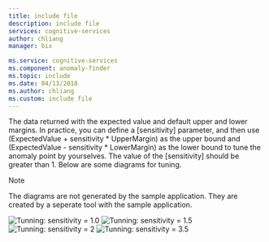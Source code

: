 ```yaml
---
title: include file
description: include file
services: cognitive-services
author: chliang
manager: bix

ms.service: cognitive-services
ms.component: anomaly-finder
ms.topic: include
ms.date: 04/13/2018
ms.author: chliang
ms.custom: include file
---
```

The data returned with the expected value and default upper and lower margins. In practice, you can define a [sensitivity] parameter, and then use (ExpectedValue + sensitivity * UpperMargin) as the upper bound and (ExpectedValue - sensitivity * LowerMargin) as the lower bound to tune the anomaly point by yourselves. The value of the [sensitivity] should be greater than 1. Below are some diagrams for tuning.

> [!NOTE]
> The diagrams are not generated by the sample application. They are created by a seperate tool with the sample application.

![Tunning: sensitivity = 1.0](../media/sensitivity_1.png)
![Tunning: sensitivity = 1.5](../media/sensitivity_1.5.png)
![Tunning: sensitivity = 2](../media/sensitivity_2.png)
![Tunning: sensitivity = 3.5](../media/sensitivity_3.5.png)